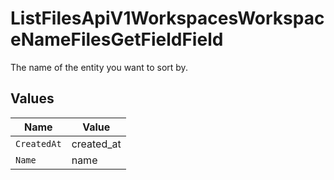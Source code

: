 # ListFilesApiV1WorkspacesWorkspaceNameFilesGetFieldField

The name of the entity you want to sort by.


## Values

| Name        | Value       |
| ----------- | ----------- |
| `CreatedAt` | created_at  |
| `Name`      | name        |